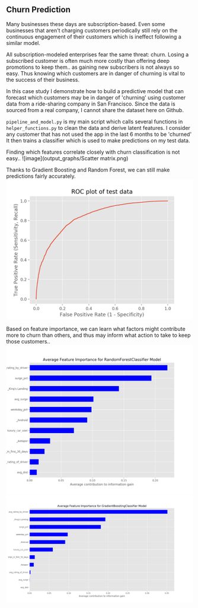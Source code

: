 ## Churn Prediction

Many businesses these days are subscription-based. Even some businesses that aren't charging customers periodically still rely on the continuous engagement of their customers which is ineffect following a similar model.

All subscription-modeled enterprises fear the same threat: churn. Losing a subscribed customer is often much more costly than offering deep promotions to keep them.. as gaining new subscribers is not always so easy. Thus knowing which customers are in danger of churning is vital to the success of their business.

In this case study I demonstrate how to build a predictive model that can forecast which customers may be in danger of 'churning' using customer data from  a ride-sharing company in San Francisco.  Since the data is sourced from a real company, I cannot share the dataset here on Github.

`pipeline_and_model.py` is my main script  which calls several functions in `helper_functions.py` to clean the data and derive latent features. I consider any customer that has not used the app in the last 6 months to be 'churned' It then trains a classifier which is used to make predictions on my test data.

Finding which features correlate closely with churn classification is not easy..
![image](output_graphs/Scatter matrix.png)

Thanks to Gradient Boosting and Random Forest, we can still make predictions fairly accurately. 
![image](output_graphs/roc_curve.png)

Based on feature importance, we can learn what factors might contribute more to churn than others, and thus may inform what action to take to keep those customers..
![image](output_graphs/Figure_2.png)
![image](output_graphs/Figure_1.png)
